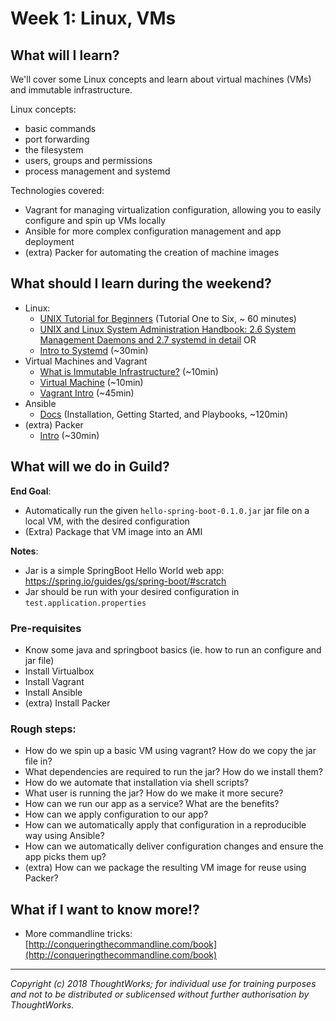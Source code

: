 # Week 1: Linux, VMs

## What will I learn?
We'll cover some Linux concepts and learn about virtual machines (VMs) and immutable infrastructure.

Linux concepts:
- basic commands
- port forwarding
- the filesystem
- users, groups and permissions
- process management and systemd

Technologies covered:

- Vagrant for managing virtualization configuration, allowing you to easily configure and spin up VMs locally
- Ansible for more complex configuration management and app deployment
- (extra) Packer for automating the creation of machine images

## What should I learn during the weekend?
- Linux:
  - [UNIX Tutorial for Beginners](http://www.ee.surrey.ac.uk/Teaching/Unix/) (Tutorial One to Six, ~ 60 minutes)
  - [UNIX and Linux System Administration Handbook: 2.6 System Management Daemons and 2.7 systemd in detail](https://www.amazon.com/UNIX-Linux-System-Administration-Handbook/dp/0134277554) OR
  - [Intro to Systemd](https://thepracticalsysadmin.com/intro-to-systemd/) (~30min)
- Virtual Machines and Vagrant
  - [What is Immutable Infrastructure?](https://www.digitalocean.com/community/tutorials/what-is-immutable-infrastructure) (~10min)
  - [Virtual Machine](https://en.wikipedia.org/wiki/Virtual_machine) (~10min)
  - [Vagrant Intro](https://www.vagrantup.com/intro/index.html) (~45min)
- Ansible
  - [Docs](https://docs.ansible.com/) (Installation, Getting Started, and Playbooks, ~120min)
- (extra) Packer
  - [Intro](https://www.packer.io/intro/index.html) (~30min)

## What will we do in Guild?

**End Goal**:
- Automatically run the given `hello-spring-boot-0.1.0.jar` jar file on a local VM, with the desired configuration
- (Extra) Package that VM image into an AMI

**Notes**:
- Jar is a simple SpringBoot Hello World web app: https://spring.io/guides/gs/spring-boot/#scratch
- Jar should be run with your desired configuration in `test.application.properties`

### Pre-requisites
- Know some java and springboot basics (ie. how to run an configure and jar file)
- Install Virtualbox
- Install Vagrant
- Install Ansible
- (extra) Install Packer

### Rough steps:
  - How do we spin up a basic VM using vagrant? How do we copy the jar file in?
  - What dependencies are required to run the jar? How do we install them?
  - How do we automate that installation via shell scripts?
  - What user is running the jar? How do we make it more secure?
  - How can we run our app as a service? What are the benefits?
  - How can we apply configuration to our app?
  - How can we automatically apply that configuration in a reproducible way using Ansible?
  - How can we automatically deliver configuration changes and ensure the app picks them up?
  - (extra) How can we package the resulting VM image for reuse using Packer?

## What if I want to know more!?
- More commandline tricks: [http://conqueringthecommandline.com/book](http://conqueringthecommandline.com/book)


---

*Copyright (c) 2018 ThoughtWorks; for individual use for training purposes and not to be distributed or sublicensed without further authorisation by ThoughtWorks.*
